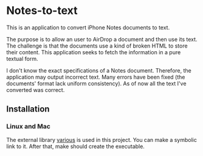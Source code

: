 # Notes-to-text

This is an application to convert iPhone Notes documents to text.

The purpose is to allow an user to AirDrop a document and then use its text. The
challenge is that the documents use a kind of broken HTML to store their
content. This application seeks to fetch the information in a pure textual form.

I don't know the exact specifications of a Notes document. Therefore, the
application may output incorrect text. Many errors have been fixed (the
documents' format lack uniform consistency). As of now all the text I've
converted was correct.

## Installation

### Linux and Mac

The external library [various](https://github.com/pat-laugh/various-cpp)
is used in this project. You can make a symbolic link to it. After that, make
should create the executable.